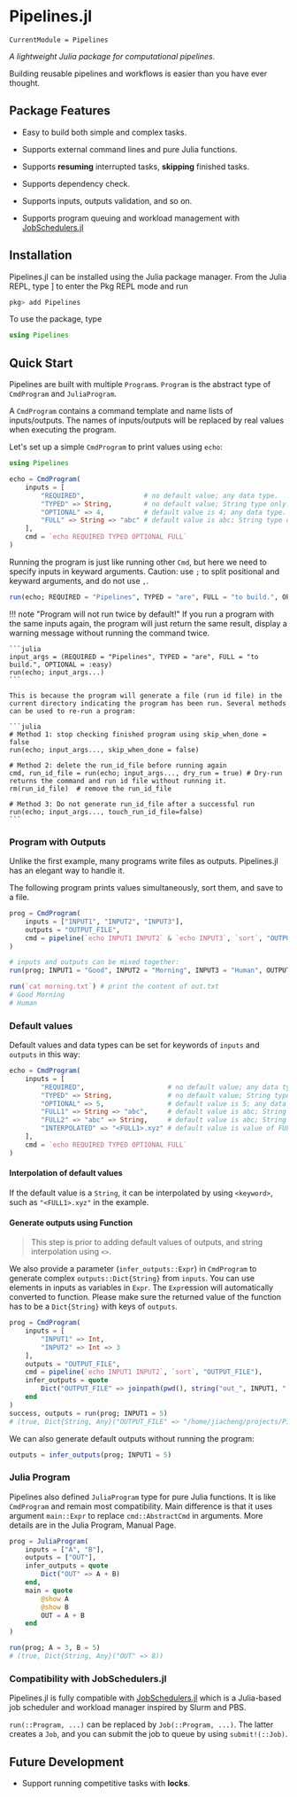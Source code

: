 # Pipelines.jl

```@meta
CurrentModule = Pipelines
```

*A lightweight Julia package for computational pipelines.*

Building reusable pipelines and workflows is easier than you have ever thought.

## Package Features

- Easy to build both simple and complex tasks.

- Supports external command lines and pure Julia functions.

- Supports **resuming** interrupted tasks, **skipping** finished tasks.

- Supports dependency check.

- Supports inputs, outputs validation, and so on.

- Supports program queuing and workload management with [JobSchedulers.jl](https://github.com/cihga39871/JobSchedulers.jl)

## Installation

Pipelines.jl can be installed using the Julia package manager. From the Julia REPL, type ] to enter the Pkg REPL mode and run

```julia
pkg> add Pipelines
```

To use the package, type

```julia
using Pipelines
```

## Quick Start

Pipelines are built with multiple `Program`s. `Program` is the abstract type of `CmdProgram` and `JuliaProgram`.

A `CmdProgram` contains a command template and name lists of inputs/outputs. The names of inputs/outputs will be replaced by real values when executing the program.

Let's set up a simple `CmdProgram` to print values using `echo`:

```julia
using Pipelines

echo = CmdProgram(
    inputs = [
        "REQUIRED",               # no default value; any data type.
        "TYPED" => String,        # no default value; String type only.
        "OPTIONAL" => 4,          # default value is 4; any data type.
        "FULL" => String => "abc" # default value is abc; String type only.
    ],
    cmd = `echo REQUIRED TYPED OPTIONAL FULL`   
)
```

Running the program is just like running other `Cmd`,  but here we need to specify inputs in keyward arguments. Caution: use `;` to split positional and keyward arguments, and do not use `,`.

```julia
run(echo; REQUIRED = "Pipelines", TYPED = "are", FULL = "to build.", OPTIONAL = :easy)
```

!!! note "Program will not run twice by default!"
    If you run a program with the same inputs again, the program will just return the same result, display a warning message without running the command twice.

    ```julia
    input_args = (REQUIRED = "Pipelines", TYPED = "are", FULL = "to build.", OPTIONAL = :easy)
    run(echo; input_args...)
    ```
    
    This is because the program will generate a file (run id file) in the current directory indicating the program has been run. Several methods can be used to re-run a program:
    
    ```julia
    # Method 1: stop checking finished program using skip_when_done = false
    run(echo; input_args..., skip_when_done = false)
    
    # Method 2: delete the run_id_file before running again
    cmd, run_id_file = run(echo; input_args..., dry_run = true) # Dry-run returns the command and run id file without running it.
    rm(run_id_file)  # remove the run_id_file
    
    # Method 3: Do not generate run_id_file after a successful run
    run(echo; input_args..., touch_run_id_file=false)
    ```

### Program with Outputs

Unlike the first example, many programs write files as outputs. Pipelines.jl has an elegant way to handle it.

The following program prints values simultaneously, sort them, and save to a file.

```julia
prog = CmdProgram(
    inputs = ["INPUT1", "INPUT2", "INPUT3"],
    outputs = "OUTPUT_FILE",
    cmd = pipeline(`echo INPUT1 INPUT2` & `echo INPUT3`, `sort`, "OUTPUT_FILE")
)

# inputs and outputs can be mixed together:
run(prog; INPUT1 = "Good", INPUT2 = "Morning", INPUT3 = "Human", OUTPUT_FILE = "morning.txt")

run(`cat morning.txt`) # print the content of out.txt
# Good Morning
# Human
```

### Default values

Default values and data types can be set for keywords of `inputs` and `outputs` in this way:

```julia
echo = CmdProgram(
    inputs = [
        "REQUIRED",                     # no default value; any data type.
        "TYPED" => String,              # no default value; String type only.
        "OPTIONAL" => 5,                # default value is 5; any data type.
        "FULL1" => String => "abc",     # default value is abc; String type only.
        "FULL2" => "abc" => String,     # default value is abc; String type only.
        "INTERPOLATED" => "<FULL1>.xyz" # default value is value of FULL1 * ".xyz".
    ],
    cmd = `echo REQUIRED TYPED OPTIONAL FULL`   
)
```

#### Interpolation of default values

If the default value is a `String`, it can be interpolated by using `<keyword>`, such as `"<FULL1>.xyz"` in the example.

#### Generate outputs using Function

> This step is prior to adding default values of outputs, and string interpolation using `<>`.

We also provide a parameter (`infer_outputs::Expr`) in `CmdProgram` to generate complex `outputs::Dict{String}` from `inputs`. You can use elements in inputs as variables in `Expr`. The `Expr`ession will automatically converted to function. Please make sure the returned value of the function has to be a `Dict{String}` with keys of `outputs`.

```julia
prog = CmdProgram(
    inputs = [
        "INPUT1" => Int,
        "INPUT2" => Int => 3
    ],
    outputs = "OUTPUT_FILE",
    cmd = pipeline(`echo INPUT1 INPUT2`, `sort`, "OUTPUT_FILE"),
    infer_outputs = quote
        Dict("OUTPUT_FILE" => joinpath(pwd(), string("out_", INPUT1, ".txt")))
    end
)
success, outputs = run(prog; INPUT1 = 5)
# (true, Dict{String, Any}("OUTPUT_FILE" => "/home/jiacheng/projects/Pipelines.jl/out_5.txt"))

```

We can also generate default outputs without running the program:

```julia
outputs = infer_outputs(prog; INPUT1 = 5)
```

### Julia Program

Pipelines also defined `JuliaProgram` type for pure Julia functions. It is like `CmdProgram` and remain most compatibility. Main difference is that it uses argument `main::Expr` to replace `cmd::AbstractCmd` in arguments. More details are in the Julia Program, Manual Page.

```julia
prog = JuliaProgram(
    inputs = ["A", "B"],
    outputs = ["OUT"],
    infer_outputs = quote
        Dict("OUT" => A + B)
    end,
    main = quote
        @show A
        @show B
        OUT = A + B
    end
)

run(prog; A = 3, B = 5)
# (true, Dict{String, Any}("OUT" => 8))
```

### Compatibility with JobSchedulers.jl

Pipelines.jl is fully compatible with [JobSchedulers.jl](https://github.com/cihga39871/JobSchedulers.jl) which is a Julia-based job scheduler and workload manager inspired by Slurm and PBS.

`run(::Program, ...)` can be replaced by `Job(::Program, ...)`. The latter creates a `Job`, and you can submit the job to queue by using `submit!(::Job)`.

## Future Development

- Support running competitive tasks with **locks**.
